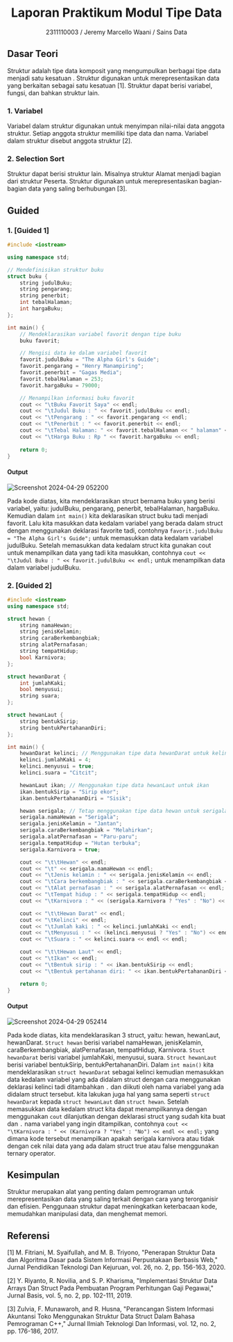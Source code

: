 # <h1 align="center">Laporan Praktikum Modul Tipe Data</h1>
<p align="center">2311110003 / Jeremy Marcello Waani / Sains Data</p>

## Dasar Teori
Struktur adalah tipe data komposit yang mengumpulkan berbagai tipe data menjadi satu kesatuan . Struktur digunakan untuk merepresentasikan data yang berkaitan sebagai satu kesatuan [1]. Struktur dapat berisi variabel, fungsi, dan bahkan struktur lain.

### 1. Variabel
Variabel dalam struktur digunakan untuk menyimpan nilai-nilai data anggota struktur. Setiap anggota struktur memiliki tipe data dan nama. Variabel dalam struktur disebut anggota struktur [2].

### 2. Selection Sort
Struktur dapat berisi struktur lain. Misalnya struktur Alamat menjadi bagian dari struktur Peserta. Struktur digunakan untuk merepresentasikan bagian-bagian data yang saling berhubungan [3].

## Guided 

### 1. [Guided 1]

```C++
#include <iostream>

using namespace std;

// Mendefinisikan struktur buku
struct buku {
    string judulBuku;
    string pengarang;
    string penerbit;
    int tebalHalaman;
    int hargaBuku;
};

int main() {
    // Mendeklarasikan variabel favorit dengan tipe buku
    buku favorit;

    // Mengisi data ke dalam variabel favorit
    favorit.judulBuku = "The Alpha Girl's Guide";
    favorit.pengarang = "Henry Manampiring";
    favorit.penerbit = "Gagas Media";
    favorit.tebalHalaman = 253;
    favorit.hargaBuku = 79000;

    // Menampilkan informasi buku favorit
    cout << "\tBuku Favorit Saya" << endl;
    cout << "\tJudul Buku : " << favorit.judulBuku << endl;
    cout << "\tPengarang : " << favorit.pengarang << endl;
    cout << "\tPenerbit : " << favorit.penerbit << endl;
    cout << "\tTebal Halaman: " << favorit.tebalHalaman << " halaman" << endl;
    cout << "\tHarga Buku : Rp " << favorit.hargaBuku << endl;
 
    return 0;
}
```

#### Output
![Screenshot 2024-04-29 052200](https://github.com/JeremyMarcello/ALSTRUKDAT/assets/156126843/298e6510-f28c-46a8-86f0-2f529447d721)

Pada kode diatas, kita mendeklarasikan struct bernama buku yang berisi variabel, yaitu: judulBuku, pengarang, penerbit, tebalHalaman, hargaBuku. Kemudian dalam `int main()` kita deklarasikan struct buku tadi menjadi favorit. Lalu kita masukkan data kedalam variabel yang berada dalam struct dengan menggunakan deklarasi favorite tadi, contohnya `favorit.judulBuku = "The Alpha Girl's Guide";` untuk memasukkan data kedalam variabel judulBuku. Setelah memasukkan data kedalam struct kita gunakan cout untuk menampilkan data yang tadi kita masukkan, contohnya `cout << "\tJudul Buku : " << favorit.judulBuku << endl;` untuk menampilkan data dalam variabel judulBuku.



### 2. [Guided 2]

```C++
#include <iostream>
using namespace std;

struct hewan {
    string namaHewan;
    string jenisKelamin;
    string caraBerkembangbiak;
    string alatPernafasan;
    string tempatHidup;
    bool Karnivora;
};

struct hewanDarat {
    int jumlahKaki;
    bool menyusui;
    string suara;
};

struct hewanLaut {
    string bentukSirip;
    string bentukPertahananDiri;
};

int main() {
    hewanDarat kelinci; // Menggunakan tipe data hewanDarat untuk kelinci
    kelinci.jumlahKaki = 4;
    kelinci.menyusui = true;
    kelinci.suara = "Citcit";

    hewanLaut ikan; // Menggunakan tipe data hewanLaut untuk ikan
    ikan.bentukSirip = "Sirip ekor";
    ikan.bentukPertahananDiri = "Sisik";

    hewan serigala; // Tetap menggunakan tipe data hewan untuk serigala
    serigala.namaHewan = "Serigala";
    serigala.jenisKelamin = "Jantan";
    serigala.caraBerkembangbiak = "Melahirkan";
    serigala.alatPernafasan = "Paru-paru";
    serigala.tempatHidup = "Hutan terbuka";
    serigala.Karnivora = true;

    cout << "\t\tHewan" << endl;
    cout << "\t" << serigala.namaHewan << endl;
    cout << "\tJenis kelamin : " << serigala.jenisKelamin << endl;
    cout << "\tCara berkembangbiak : " << serigala.caraBerkembangbiak << endl;
    cout << "\tAlat pernafasan : " << serigala.alatPernafasan << endl;
    cout << "\tTempat hidup : " << serigala.tempatHidup << endl;
    cout << "\tKarnivora : " << (serigala.Karnivora ? "Yes" : "No") << endl << endl;

    cout << "\t\tHewan Darat" << endl;
    cout << "\tKelinci" << endl;
    cout << "\tJumlah kaki : " << kelinci.jumlahKaki << endl;
    cout << "\tMenyusui : " << (kelinci.menyusui ? "Yes" : "No") << endl;
    cout << "\tSuara : " << kelinci.suara << endl << endl;

    cout << "\t\tHewan Laut" << endl;
    cout << "\tIkan" << endl;
    cout << "\tBentuk sirip : " << ikan.bentukSirip << endl;
    cout << "\tBentuk pertahanan diri: " << ikan.bentukPertahananDiri << endl;

    return 0;
}
```

#### Output
![Screenshot 2024-04-29 052414](https://github.com/JeremyMarcello/ALSTRUKDAT/assets/156126843/8813562c-b8d3-4221-898d-5223b4e88a3f)

Pada kode diatas, kita mendeklarasikan 3 struct, yaitu: hewan, hewanLaut, hewanDarat. `Struct hewan` berisi variabel namaHewan, jenisKelamin, caraBerkembangbiak, alatPernafasan, tempatHidup, Karnivora. `Stuct hewanDarat` berisi variabel jumlahKaki, menyusui, suara. `Struct hewanLaut`  berisi variabel bentukSirip, bentukPertahananDiri. Dalam `int main()` kita mendeklarasikan `struct hewanDarat` sebagai kelinci kemudian memasukkan data kedalam variabel yang ada didalam struct dengan cara menggunakan deklarasi kelinci tadi ditambahkan `.` dan diikuti oleh nama variabel yang ada didalam struct tersebut. kita lakukan juga hal yang sama seperti `struct hewanDarat` kepada `struct hewanLaut` dan `struct hewan`. Setelah memasukkan data kedalam struct kita dapat menampilkannya dengan menggunakan `cout` dilanjutkan dengan deklarasi struct yang sudah kita buat dan `.` nama variabel yang ingin ditampilkan, contohnya `cout << "\tKarnivora : " << (Karnivora ? "Yes" : "No") << endl << endl;` yang dimana kode tersebut menampilkan apakah serigala karnivora atau tidak dengan cek nilai data yang ada dalam struct true atau false menggunakan ternary operator.



## Kesimpulan
Struktur merupakan alat yang penting dalam pemrograman untuk merepresentasikan data yang saling terkait dengan cara yang terorganisir dan efisien. Penggunaan struktur dapat meningkatkan keterbacaan kode, memudahkan manipulasi data, dan menghemat memori.



## Referensi
[1] M. Fitriani, M. Syaifullah, and M. B. Triyono, "Penerapan Struktur Data dan Algoritma Dasar pada Sistem Informasi Perpustakaan Berbasis Web," Jurnal Pendidikan Teknologi Dan Kejuruan, vol. 26, no. 2, pp. 156-163, 2020.

[2] Y. Riyanto, R. Novilia, and S. P. Kharisma, "Implementasi Struktur Data Arrays Dan Struct Pada Pembuatan Program Perhitungan Gaji Pegawai," Jurnal Basis, vol. 5, no. 2, pp. 102-111, 2019.

[3] Zulvia, F. Munawaroh, and R. Husna, "Perancangan Sistem Informasi Akuntansi Toko Menggunakan Struktur Data Struct Dalam Bahasa Pemrograman C++," Jurnal Ilmiah Teknologi Dan Informasi, vol. 12, no. 2, pp. 176-186, 2017.